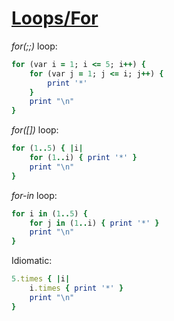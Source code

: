 [1]: http://rosettacode.org/wiki/Loops/For

# [Loops/For][1]

*for(;;)* loop:

```ruby
for (var i = 1; i <= 5; i++) {
    for (var j = 1; j <= i; j++) {
        print '*'
    }
    print "\n"
}
```


*for([])* loop:

```ruby
for (1..5) { |i|
    for (1..i) { print '*' }
    print "\n"
}
```


*for-in* loop:

```ruby
for i in (1..5) {
    for j in (1..i) { print '*' }
    print "\n"
}
```

Idiomatic:

```ruby
5.times { |i|
    i.times { print '*' }
    print "\n"
}
```
